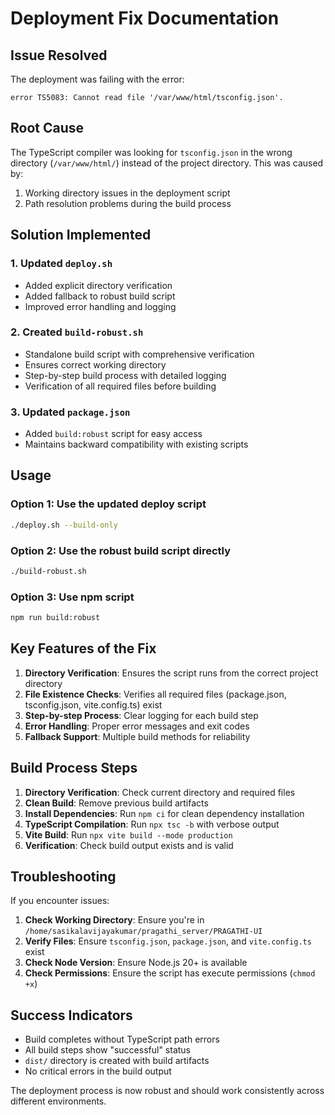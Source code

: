 # Deployment Fix Documentation

## Issue Resolved
The deployment was failing with the error:
```
error TS5083: Cannot read file '/var/www/html/tsconfig.json'.
```

## Root Cause
The TypeScript compiler was looking for `tsconfig.json` in the wrong directory (`/var/www/html/`) instead of the project directory. This was caused by:
1. Working directory issues in the deployment script
2. Path resolution problems during the build process

## Solution Implemented

### 1. Updated `deploy.sh`
- Added explicit directory verification
- Added fallback to robust build script
- Improved error handling and logging

### 2. Created `build-robust.sh`
- Standalone build script with comprehensive verification
- Ensures correct working directory
- Step-by-step build process with detailed logging
- Verification of all required files before building

### 3. Updated `package.json`
- Added `build:robust` script for easy access
- Maintains backward compatibility with existing scripts

## Usage

### Option 1: Use the updated deploy script
```bash
./deploy.sh --build-only
```

### Option 2: Use the robust build script directly
```bash
./build-robust.sh
```

### Option 3: Use npm script
```bash
npm run build:robust
```

## Key Features of the Fix

1. **Directory Verification**: Ensures the script runs from the correct project directory
2. **File Existence Checks**: Verifies all required files (package.json, tsconfig.json, vite.config.ts) exist
3. **Step-by-step Process**: Clear logging for each build step
4. **Error Handling**: Proper error messages and exit codes
5. **Fallback Support**: Multiple build methods for reliability

## Build Process Steps

1. **Directory Verification**: Check current directory and required files
2. **Clean Build**: Remove previous build artifacts
3. **Install Dependencies**: Run `npm ci` for clean dependency installation
4. **TypeScript Compilation**: Run `npx tsc -b` with verbose output
5. **Vite Build**: Run `npx vite build --mode production`
6. **Verification**: Check build output exists and is valid

## Troubleshooting

If you encounter issues:

1. **Check Working Directory**: Ensure you're in `/home/sasikalavijayakumar/pragathi_server/PRAGATHI-UI`
2. **Verify Files**: Ensure `tsconfig.json`, `package.json`, and `vite.config.ts` exist
3. **Check Node Version**: Ensure Node.js 20+ is available
4. **Check Permissions**: Ensure the script has execute permissions (`chmod +x`)

## Success Indicators

- Build completes without TypeScript path errors
- All build steps show "successful" status
- `dist/` directory is created with build artifacts
- No critical errors in the build output

The deployment process is now robust and should work consistently across different environments.
